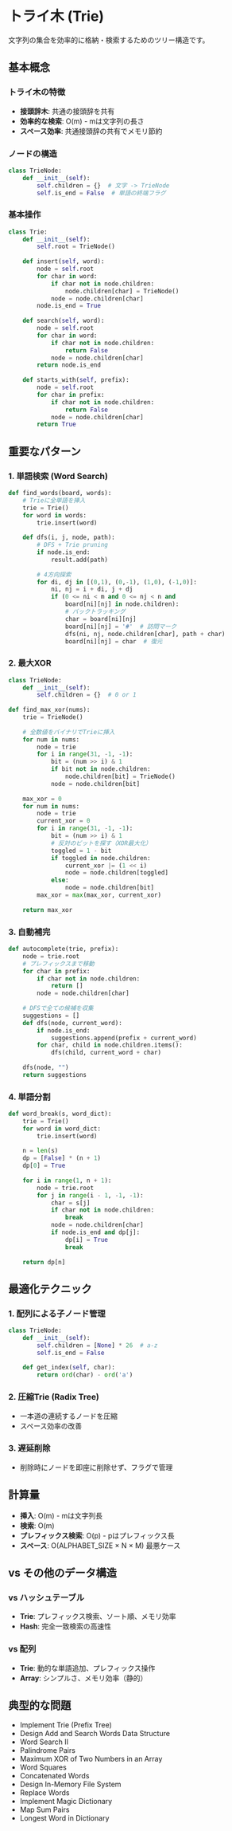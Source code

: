 # トライ木 (Trie)

文字列の集合を効率的に格納・検索するためのツリー構造です。

## 基本概念

### トライ木の特徴
- **接頭辞木**: 共通の接頭辞を共有
- **効率的な検索**: O(m) - mは文字列の長さ
- **スペース効率**: 共通接頭辞の共有でメモリ節約

### ノードの構造
```python
class TrieNode:
    def __init__(self):
        self.children = {}  # 文字 -> TrieNode
        self.is_end = False  # 単語の終端フラグ
```

### 基本操作
```python
class Trie:
    def __init__(self):
        self.root = TrieNode()
    
    def insert(self, word):
        node = self.root
        for char in word:
            if char not in node.children:
                node.children[char] = TrieNode()
            node = node.children[char]
        node.is_end = True
    
    def search(self, word):
        node = self.root
        for char in word:
            if char not in node.children:
                return False
            node = node.children[char]
        return node.is_end
    
    def starts_with(self, prefix):
        node = self.root
        for char in prefix:
            if char not in node.children:
                return False
            node = node.children[char]
        return True
```

## 重要なパターン

### 1. 単語検索 (Word Search)
```python
def find_words(board, words):
    # Trieに全単語を挿入
    trie = Trie()
    for word in words:
        trie.insert(word)
    
    def dfs(i, j, node, path):
        # DFS + Trie pruning
        if node.is_end:
            result.add(path)
        
        # 4方向探索
        for di, dj in [(0,1), (0,-1), (1,0), (-1,0)]:
            ni, nj = i + di, j + dj
            if (0 <= ni < m and 0 <= nj < n and 
                board[ni][nj] in node.children):
                # バックトラッキング
                char = board[ni][nj]
                board[ni][nj] = '#'  # 訪問マーク
                dfs(ni, nj, node.children[char], path + char)
                board[ni][nj] = char  # 復元
```

### 2. 最大XOR
```python
class TrieNode:
    def __init__(self):
        self.children = {}  # 0 or 1
        
def find_max_xor(nums):
    trie = TrieNode()
    
    # 全数値をバイナリでTrieに挿入
    for num in nums:
        node = trie
        for i in range(31, -1, -1):
            bit = (num >> i) & 1
            if bit not in node.children:
                node.children[bit] = TrieNode()
            node = node.children[bit]
    
    max_xor = 0
    for num in nums:
        node = trie
        current_xor = 0
        for i in range(31, -1, -1):
            bit = (num >> i) & 1
            # 反対のビットを探す（XOR最大化）
            toggled = 1 - bit
            if toggled in node.children:
                current_xor |= (1 << i)
                node = node.children[toggled]
            else:
                node = node.children[bit]
        max_xor = max(max_xor, current_xor)
    
    return max_xor
```

### 3. 自動補完
```python
def autocomplete(trie, prefix):
    node = trie.root
    # プレフィックスまで移動
    for char in prefix:
        if char not in node.children:
            return []
        node = node.children[char]
    
    # DFSで全ての候補を収集
    suggestions = []
    def dfs(node, current_word):
        if node.is_end:
            suggestions.append(prefix + current_word)
        for char, child in node.children.items():
            dfs(child, current_word + char)
    
    dfs(node, "")
    return suggestions
```

### 4. 単語分割
```python
def word_break(s, word_dict):
    trie = Trie()
    for word in word_dict:
        trie.insert(word)
    
    n = len(s)
    dp = [False] * (n + 1)
    dp[0] = True
    
    for i in range(1, n + 1):
        node = trie.root
        for j in range(i - 1, -1, -1):
            char = s[j]
            if char not in node.children:
                break
            node = node.children[char]
            if node.is_end and dp[j]:
                dp[i] = True
                break
    
    return dp[n]
```

## 最適化テクニック

### 1. 配列による子ノード管理
```python
class TrieNode:
    def __init__(self):
        self.children = [None] * 26  # a-z
        self.is_end = False
    
    def get_index(self, char):
        return ord(char) - ord('a')
```

### 2. 圧縮Trie (Radix Tree)
- 一本道の連続するノードを圧縮
- スペース効率の改善

### 3. 遅延削除
- 削除時にノードを即座に削除せず、フラグで管理

## 計算量
- **挿入**: O(m) - mは文字列長
- **検索**: O(m)
- **プレフィックス検索**: O(p) - pはプレフィックス長
- **スペース**: O(ALPHABET_SIZE × N × M) 最悪ケース

## vs その他のデータ構造

### vs ハッシュテーブル
- **Trie**: プレフィックス検索、ソート順、メモリ効率
- **Hash**: 完全一致検索の高速性

### vs 配列
- **Trie**: 動的な単語追加、プレフィックス操作
- **Array**: シンプルさ、メモリ効率（静的）

## 典型的な問題
-  Implement Trie (Prefix Tree)
-  Design Add and Search Words Data Structure
-  Word Search II
-  Palindrome Pairs
-  Maximum XOR of Two Numbers in an Array
-  Word Squares
-  Concatenated Words
-  Design In-Memory File System
-  Replace Words
-  Implement Magic Dictionary
-  Map Sum Pairs
-  Longest Word in Dictionary